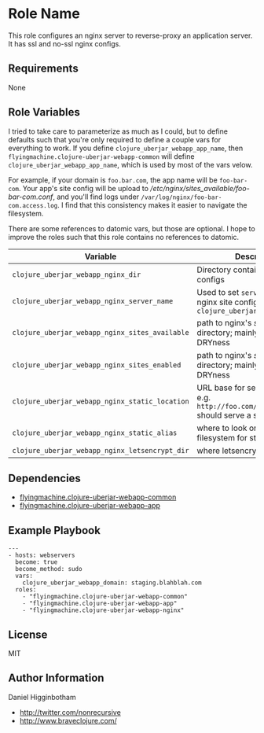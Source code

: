 Role Name
=========

This role configures an nginx server to reverse-proxy an application
server. It has ssl and no-ssl nginx configs.

Requirements
------------

None

Role Variables
--------------

I tried to take care to parameterize as much as I could, but to define
defaults such that you're only required to define a couple vars for
everything to work. If you define `clojure_uberjar_webapp_app_name`,
then `flyingmachine.clojure-uberjar-webapp-common` will define
`clojure_uberjar_webapp_app_name`, which is used by most of the vars velow.

For example, if your domain is `foo.bar.com`, the app name will be
`foo-bar-com`. Your app's site config will be upload to
_/etc/nginx/sites\_available/foo-bar-com.conf_, and you'll find logs
under `/var/log/nginx/foo-bar-com.access.log`. I find that this
consistency makes it easier to navigate the filesystem.

There are some references to datomic vars, but those are optional. I
hope to improve the roles such that this role contains no references
to datomic.

| Variable                                       | Description                                                                                          |
| --------                                       | -----------                                                                                          |
| `clojure_uberjar_webapp_nginx_dir`             | Directory containing nginx configs                                                                   |
| `clojure_uberjar_webapp_nginx_server_name`     | Used to set `server_name` in the nginx site config; defaults to `clojure_uberjar_webapp_domain`      |
| `clojure_uberjar_webapp_nginx_sites_available` | path to nginx's _sites\_available_ directory; mainly there for DRYness                               |
| `clojure_uberjar_webapp_nginx_sites_enabled`   | path to nginx's _sites\_enabled_ directory; mainly there for DRYness                                 |
| `clojure_uberjar_webapp_nginx_static_location` | URL base  for serving static files. e.g. `http://foo.com/static/logo.png` should serve a static file |
| `clojure_uberjar_webapp_nginx_static_alias`    | where to look on server filesystem for static files                                                  |
| `clojure_uberjar_webapp_nginx_letsencrypt_dir` | where letsencrypt files live                                                                         |

Dependencies
------------

* [flyingmachine.clojure-uberjar-webapp-common](https://galaxy.ansible.com/flyingmachine/clojure-uberjar-webapp-common/)
* [flyingmachine.clojure-uberjar-webapp-app](https://galaxy.ansible.com/flyingmachine/clojure-uberjar-webapp-app/)

Example Playbook
----------------

```
---
- hosts: webservers
  become: true
  become_method: sudo
  vars:
    clojure_uberjar_webapp_domain: staging.blahblah.com
  roles:
    - "flyingmachine.clojure-uberjar-webapp-common"
    - "flyingmachine.clojure-uberjar-webapp-app"
    - "flyingmachine.clojure-uberjar-webapp-nginx"
```

License
-------

MIT

Author Information
------------------

Daniel Higginbotham

* http://twitter.com/nonrecursive
* http://www.braveclojure.com/

